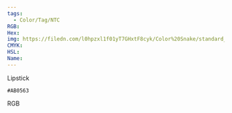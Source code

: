 ```yaml
---
tags:
  - Color/Tag/NTC
RGB:
Hex:
img: https://filedn.com/l0hpzxl1f01yT7GHxtF8cyk/Color%20Snake/standard_csv_to_svg/%23/AB0563.svg
CMYK:
HSL:
Name:
---
```

Lipstick
```palette
#AB0563
```
RGB
